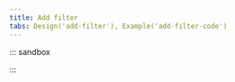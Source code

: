 ```yaml
---
title: Add filter
tabs: Design('add-filter'), Example('add-filter-code')
---
```


::: sandbox

<script lang="tsx">
    export Demo from 'stories/patterns/filters/add-filter/docs/examples/add-filter.tsx';
</script>

:::
